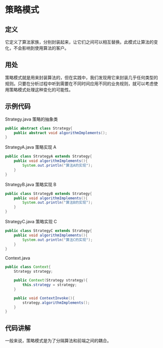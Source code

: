 # 策略模式


## 定义
它定义了算法家族，分别封装起来，让它们之间可以相互替换。此模式让算法的变化，不会影响到使用算法的客户。


## 用处
策略模式就是用来封装算法的，但在实践中，我们发现用它来封装几乎任何类型的规则。只要在分析过程中听到需要在不同时间应用不同的业务规则，就可以考虑使用策略模式处理这种变化的可能性。

## 示例代码
Strategy.java
策略的抽象类
```java
public abstract class Strategy{
	public abstract void algorithmImplements();
}
```

StrategyA.java
策略实现 A
```java
public class StrategyA extends Strategy{
	public void algorithmImplements(){
        System.out.println("算法A的实现");
	}
}
```

StrategyB.java
策略实现 B
```java
public class StrategyB extends Strategy{
	public void algorithmImplements(){
        System.out.println("算法B的实现");
	}
}
```

StrategyC.java
策略实现 C
```java
public class StrategyC extends Strategy{
	public void algorithmImplements(){
        System.out.println("算法C的实现");
	}
}
```
 
Context.java
```java
public class Context{
	Strategy strategy;

	public Context(Strategy strategy){
		this.strategy = strategy;
	}

	public void ContextInvoke(){
		strategy.algorithmImplements();
	}
}
```

## 代码讲解
一般来说，策略模式是为了分隔算法和前端之间的耦合。








